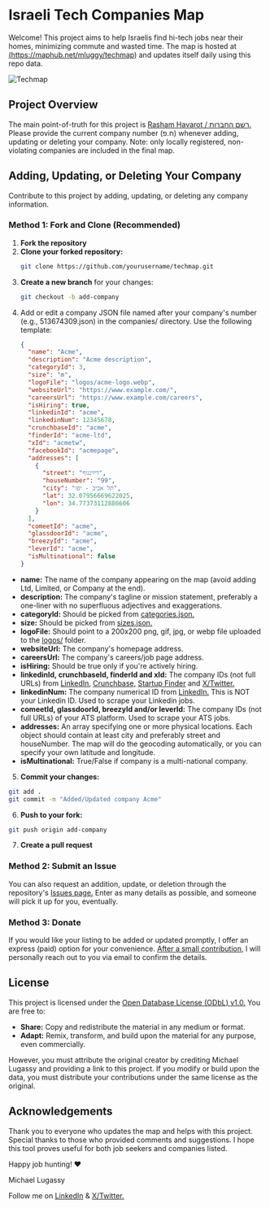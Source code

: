 # Israeli Tech Companies Map

Welcome! This project aims to help Israelis find hi-tech jobs near their homes, minimizing commute and wasted time. The map is hosted at <a href="https://maphub.net/mluggy/techmap" target="_blank">(https://maphub.net/mluggy/techmap)</a> and updates itself daily using this repo data.

![Techmap](techmap.gif)

## Project Overview

The main point-of-truth for this project is <a href="https://ica.justice.gov.il/GenericCorporarionInfo/SearchCorporation?unit=8" target="_blank">Rasham Havarot / רשם החברות.</a> Please provide the current company number (ח.פ) whenever adding, updating or deleting your company. Note: only locally registered, non-violating companies are included in the final map.

## Adding, Updating, or Deleting Your Company

Contribute to this project by adding, updating, or deleting any company information.

### Method 1: Fork and Clone (Recommended)

1. **Fork the repository**
2. **Clone your forked repository:**
   ```bash
   git clone https://github.com/yourusername/techmap.git
   ```
3. **Create a new branch** for your changes:
   ```bash
   git checkout -b add-company
   ```
4. Add or edit a company JSON file named after your company's number (e.g., 513674309.json) in the companies/ directory. Use the following template:
   ```json
   {
     "name": "Acme",
     "description": "Acme description",
     "categoryId": 3,
     "size": "m",
     "logoFile": "logos/acme-logo.webp",
     "websiteUrl": "https://www.example.com/",
     "careersUrl": "https://www.example.com/careers",
     "isHiring": true,
     "linkedinId": "acme",
     "linkedinNum": 12345678,
     "crunchbaseId": "acme",
     "finderId": "acme-ltd",
     "xId": "acmetw",
     "facebookId": "acmepage",
     "addresses": [
       {
         "street": "דיזינגוף",
         "houseNumber": "99",
         "city": "תל אביב - יפו",
         "lat": 32.07956669622025,
         "lon": 34.77373112886606
       }
     ],
     "comeetId": "acme",
     "glassdoorId": "acme",
     "breezyId": "acme",
     "leverId": "acme",
     "isMultinational": false
   }
   ```

- **name:** The name of the company appearing on the map (avoid adding Ltd, Limited, or Company at the end).
- **description:** The company's tagline or mission statement, preferably a one-liner with no superfluous adjectives and exaggerations.
- **categoryId:** Should be picked from [categories.json.](categories.json)
- **size:** Should be picked from [sizes.json.](sizes.json)
- **logoFile:** Should point to a 200x200 png, gif, jpg, or webp file uploaded to the [logos/](logos/) folder.
- **websiteUrl:** The company's homepage address.
- **careersUrl:** The company's careers/job page address.
- **isHiring:** Should be true only if you're actively hiring.
- **linkedinId, crunchbaseId, finderId and xId:** The company IDs (not full URLs) from <a href="https://www.linkedin.com/" target="_blank">LinkedIn,</a> <a href="https://www.crunchbase.com/" target="_blank">Crunchbase,</a> <a href="https://finder.startupnationcentral.org/" target="_blank">Startup Finder</a> and <a href="https://x.com" target="_blank">X/Twitter.</a>
- **linkedinNum:** The company numerical ID from <a href="https://www.linkedin.com/" target="_blank">LinkedIn.</a> This is NOT your Linkedin ID. Used to scrape your Linkedin jobs.
- **comeetId, glassdoorId, breezyId and/or leverId:** The company IDs (not full URLs) of your ATS platform. Used to scrape your ATS jobs.
- **addresses:** An array specifying one or more physical locations. Each object should contain at least city and preferably street and houseNumber. The map will do the geocoding automatically, or you can specify your own latitude and longitude.
- **isMultinational:** True/False if company is a multi-national company.

5. **Commit your changes:**

```bash
git add .
git commit -m "Added/Updated company Acme"
```

6. **Push to your fork:**

```bash
git push origin add-company
```

7. **Create a pull request**

### Method 2: Submit an Issue

You can also request an addition, update, or deletion through the repository's [Issues page.](https://github.com/mluggy/techmap/issues) Enter as many details as possible, and someone will pick it up for you, eventually.

### Method 3: Donate

If you would like your listing to be added or updated promptly, I offer an express (paid) option for your convenience. <a href="https://mrng.to/0UqeX19y8t" target="_blank">After a small contribution,</a> I will personally reach out to you via email to confirm the details.

## License

This project is licensed under the <a href="https://opendatacommons.org/licenses/odbl/1-0/" target="_blank">Open Database License (ODbL) v1.0.</a> You are free to:

- **Share:** Copy and redistribute the material in any medium or format.
- **Adapt:** Remix, transform, and build upon the material for any purpose, even commercially.

However, you must attribute the original creator by crediting Michael Lugassy and providing a link to this project. If you modify or build upon the data, you must distribute your contributions under the same license as the original.

## Acknowledgements

Thank you to everyone who updates the map and helps with this project. Special thanks to those who provided comments and suggestions. I hope this tool proves useful for both job seekers and companies listed.

Happy job hunting! ❤️

Michael Lugassy

Follow me on <a href="https://www.linkedin.com/in/mluggy/" target="_blank">LinkedIn</a> & <a href="https://x.com/mluggy" target="_blank">X/Twitter.</a>
